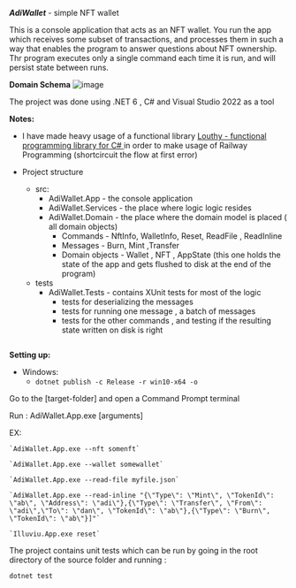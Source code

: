 ***AdiWallet*** - simple NFT wallet 

This is a console application that acts as an NFT wallet.
You run the app which receives some subset of
transactions, and processes them in such a way that enables the program to
answer questions about NFT ownership.
Thr program executes only a single command each time it is run, and
will persist state between runs.

**Domain Schema**
![image](https://github.com/sanzor/AdiWallet/assets/26228414/9d943bc9-5baa-4f06-a331-e69d4e6a75d0)

The project was done using .NET 6 , C#  and Visual Studio 2022 as a tool


**Notes:**

- I have made heavy usage of  a functional library [Louthy - functional programming library for C# ](https://github.com/louthy/language-ext) in order to make usage of Railway Programming (shortcircuit the flow at first error)

- Project structure
  - src:
    - AdiWallet.App  - the console application
    - AdiWallet.Services - the place where logic logic resides
    - AdiWallet.Domain - the place where the domain model is placed ( all domain objects)
      - Commands - NftInfo, WalletInfo, Reset, ReadFile , ReadInline
      - Messages - Burn, Mint ,Transfer
      - Domain objects - Wallet , NFT , AppState (this one holds the state of the app and gets flushed to disk at the end of the program)
  - tests
    - AdiWallet.Tests - contains XUnit tests for most of the logic
      - tests for deserializing the messages
      - tests for running one message , a batch of messages
      - tests for the other commands , and testing if the resulting state written on disk is right
  ```

**Setting up:**

- Windows:
  - `dotnet publish -c Release -r win10-x64 -o `

Go to the [target-folder] and open a Command Prompt terminal 

Run :   AdiWallet.App.exe [arguments]

 EX:  

    `AdiWallet.App.exe --nft somenft`

    `AdiWallet.App.exe --wallet somewallet`

    `AdiWallet.App.exe --read-file myfile.json`

    `AdiWallet.App.exe --read-inline "{\"Type\": \"Mint\", \"TokenId\": \"ab\", \"Address\": \"adi\"},{\"Type\": \"Transfer\", \"From\": \"adi\",\"To\": \"dan\", \"TokenId\": \"ab\"},{\"Type\": \"Burn\", \"TokenId\": \"ab\"}]"`

    `Illuviu.App.exe reset`

The project contains unit tests which can be run by going in the root directory of the source folder and running :

`dotnet test`
